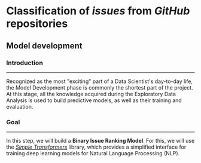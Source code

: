 # Classification of _issues_ from _GitHub_ repositories

## Model development

### Introduction

<hr>

Recognized as the most "exciting" part of a Data Scientist's day-to-day life, the Model Development phase is commonly the shortest part of the project. At this stage, all the knowledge acquired during the Exploratory Data Analysis is used to build predictive models, as well as their training and evaluation.

### Goal

<hr>

In this step, we will build a **Binary Issue Ranking Model**. For this, we will use the _[Simple Transformers](https://simpletransformers.ai/)_ library, which provides a simplified interface for training deep learning models for Natural Language Processing (NLP).
